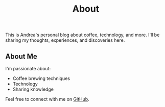 ﻿---
layout: page
title: About
permalink: /about/
---

This is Andrea's personal blog about coffee, technology, and more. I'll be sharing my thoughts, experiences, and discoveries here.

## About Me

I'm passionate about:
- Coffee brewing techniques
- Technology
- Sharing knowledge

Feel free to connect with me on [GitHub](https://github.com/agiani99).

